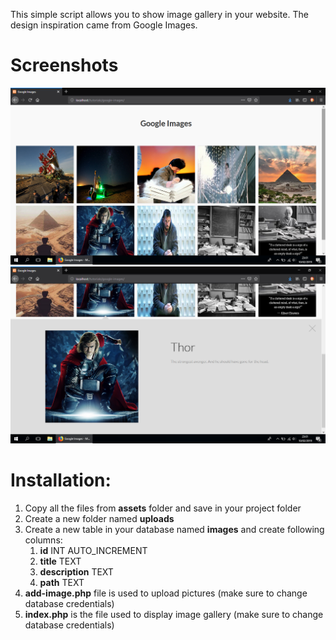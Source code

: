 This simple script allows you to show image gallery in your website. The design inspiration came from Google Images.

<h1>Screenshots</h1>
<img src="assets/screenshot-1.png" />
<img src="assets/screenshot-2.png" />

<h1>Installation:</h1>

<ol>
  <li>Copy all the files from <b>assets</b> folder and save in your project folder</li>
  <li>Create a new folder named <b>uploads</b></li>
  <li>Create a new table in your database named <b>images</b> and create following columns:
    <ol>
      <li><b>id</b> INT AUTO_INCREMENT</li>
      <li><b>title</b> TEXT</li>
      <li><b>description</b> TEXT</li>
      <li><b>path</b> TEXT</li>
    </ol>
  </li>
  <li><b>add-image.php</b> file is used to upload pictures (make sure to change database credentials)</li>
  <li><b>index.php</b> is the file used to display image gallery (make sure to change database credentials)</li>
</ol>

